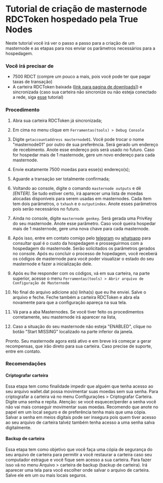 # Tutorial de criação de masternode RDCToken hospedado pela True Nodes
Neste tutorial você irá ver o passo a passo para a criação de um masternode e as etapas para nos enviar os parâmetros necessários para a hospedagem.

### Você irá precisar de
* 7500 RDCT (compre um pouco a mais, pois você pode ter que pagar taxas de transação)
* A carteira RDCToken baixada ([link para pagina de downloads](https://github.com/reidocoin/rdctoken/releases)]) e sincronizada (caso sua carteira não sincronize ou não esteja conectado a rede, siga [esse](/wallet-fix/RDCT-RDCToken.md) tutorial)

### Procedimento
1. Abra sua carteira RDCToken já sincronizada;
2. Em cima no menu clique em ```Ferramentas(tools) > Debug Console```
3. Digite ```getaccountaddress masternode01```. Você pode trocar o nome "masternode01" por outro de sua preferência. Será gerado um endereço de recebimento. Anote esse endereço pois será usado no futuro. Caso for hospedar mais de 1 masternode, gere um novo endereço para cada masternode.
4. Envie exatamente 7500 moedas para esse(s) endereço(s);
6. Aguarde a transação ser totalmente confirmada;
7. Voltando ao console, digite o comando ```masternode outputs``` e dê _[ENTER]_. Se tudo estiver certo, irá aparecer uma lista de moedas alocadas disponíveis para serem usadas em masternodes. Cada item tem dois parâmetros, o ```txhash``` e o ```outputindex```. Anote esses parâmetros pois serão necessários no futuro.
8. Ainda no console, digite ```masternode genkey```. Será gerada uma PrivKey do seu masternode. Anote esse parâmetro. Caso você queira hospedar mais de 1 masternode, gere uma nova chave para cada masternode.

9. Após isso, entre em contato comigo pelo [telegram](https://t.me/matheus_bach) ou [whatsapp](https://api.whatsapp.com/send?phone=5549985054419&text=Quero%20hospedar%20meu%20masternode%20na%20True%20Nodes) para consultar qual é o custo da hospedagem e prosseguirmos com a hospedagem do masternode. Serão solicitados os parâmetros gerados no console. Após eu concluir o processo de hopedagem, você receberá os códigos de masternode para você poder visualizar o estado do seu masternode e fazer a inicialização dele.

10. Após eu lhe responder com os códigos, vá em sua carteira, na parte superior, acesse o menu ```Ferramentas(tools) > Abrir arquivo de Configuração de Masternode```
11. No final do arquivo adicione a(s) linha(s) que eu lhe enviei. Salve o arquivo e feche. Feche também a carteira RDCToken e abra ela novamente para que a configuração apareça na sua tela.
12. Vá para a aba Masternodes. Se você tiver feito os procedimentos corretamente, seu masternode irá aparecer na lista, 
13. Caso a situação do seu masternode não esteja "ENABLED", clique no botão "Start MISSING" localizado na parte inferior da janela.

Pronto. Seu masternode agora está ativo e em breve irá começar a gerar recompensas, que irão direto para sua carteira. Caso precise de suporte, entre em contato.

### Recomendações

#### Criptografar carteira
Essa etapa tem como finalidade impedir que alguém que tenha acesso ao seu arquivo wallet.dat possa movimentar suas moedas sem sua senha. Para criptografar a carteira vá no menu Configurações > Criptografar Carteira. Digite uma senha e repita.
Atenção: se você esquecer/perder a senha você não vai mais conseguir movimentar suas moedas. Recomendo que anote no papel em um local seguro e de preferência tenha mais que uma cópia. Salvar a senha em meios digitais pode ser insegura pois quem tiver acesso ao seu arquivo de carteira talvéz também tenha acesso a uma senha salva digitalmente.

#### Backup de carteira
Essa etapa tem como objetivo que você faça uma cópia de segurança do seu arquivo de carteira para permitir a você restaurar a carteira caso seu computador estrague e você fique sem acesso a sua carteira. Para fazer isso vá no menu Arquivo > carteira de backup (backup de carteira). Irá aparecer uma tela para você escolher onde salvar o arquivo de carteira. Salve ele em um ou mais locais seguros.

